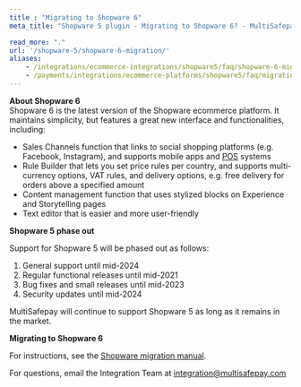 ```yaml
---
title : "Migrating to Shopware 6"
meta_title: "Shopware 5 plugin - Migrating to Shopware 6? - MultiSafepay Docs"

read_more: "."
url: '/shopware-5/shopware-6-migration/'
aliases:
    - /integrations/ecommerce-integrations/shopware5/faq/shopware-6-migration/
    - /payments/integrations/ecommerce-platforms/shopware5/faq/migrating-to-shopware-6/
---
```


**About Shopware 6**  
Shopware 6 is the latest version of the Shopware ecommerce platform. It maintains simplicity, but features a great new interface and functionalities, including:

* Sales Channels function that links to social shopping platforms (e.g. Facebook, Instagram), and supports mobile apps and [POS](/glossaries/multisafepay-glossary/#point-of-sale-pos-terminal) systems
* Rule Builder that lets you set price rules per country, and supports multi-currency options, VAT rules, and delivery options, e.g. free delivery for orders above a specified amount
* Content management function that uses stylized blocks on Experience and Storytelling pages
* Text editor that is easier and more user-friendly

**Shopware 5 phase out**  

Support for Shopware 5 will be phased out as follows:

1. General support until mid-2024
2. Regular functional releases until mid-2021
3. Bug fixes and small releases until mid-2023
4. Security updates until mid-2024

MultiSafepay will continue to support Shopware 5 as long as it remains in the market.

**Migrating to Shopware 6**  

For instructions, see the [Shopware migration manual](https://docs.shopware.com/en/migration-en).

For questions, email the Integration Team at <integration@multisafepay.com>